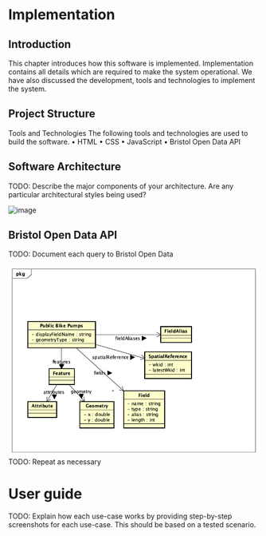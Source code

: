 # Implementation

## Introduction
This chapter introduces how this software is implemented. Implementation contains all details which are required to make the system operational. We have also discussed the development, tools and technologies to implement the system.

## Project Structure
Tools and Technologies
The following tools and technologies are used to build the software.
•	HTML
•	CSS
•	JavaScript
•	Bristol Open Data API

## Software Architecture
TODO: Describe the major components of your architecture. Are any particular architectural styles being used?

![image](https://github.com/user-attachments/assets/c7d9d66d-68ff-4316-bffb-6522a4950a8d)


## Bristol Open Data API
TODO: Document each query to Bristol Open Data

![UML Class diagrams representing JSON query results](images/class1.png)
TODO: Repeat as necessary

# User guide
TODO: Explain how each use-case works by providing step-by-step screenshots for each use-case. This should be based on a tested scenario.
